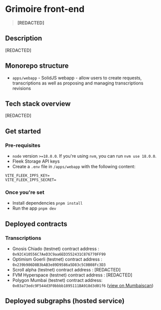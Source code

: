 # Grimoire front-end

> **[REDACTED]**

## Description

[REDACTED]

## Monorepo structure

- `apps/webapp` - SolidJS webapp - allow users to create requests, transcriptions as well as proposing and managing transcriptions revisions

## Tech stack overview

[REDACTED]

## Get started

### Pre-requisites

- `node` version `>=18.0.0`. If you're using `nvm`, you can run `nvm use 18.0.0`.
- Fleek Storage API keys
- Create a `.env` file in `/apps/webapp` with the following content:

```
VITE_FLEEK_IPFS_KEY=
VITE_FLEEK_IPFS_SECRET=
```

### Once you're set

- Install dependencies `pnpm install`
- Run the app `pnpm dev`

## Deployed contracts

### Transcriptions

- Gnosis Chiado (testnet) contract address : `0x92C410556C7AeD3C9aa6ED3552431C876770FF99`
- Optimism Goerli (testnet) contract address : `0x239b986D8B3bAB3e89D9586a5D83c5C0B08Fc3D3`
- Scroll alpha (testnet) contract address : [REDACTED]
- FVM Hyperspace (testnet) contract address : [REDACTED]
- Polygon Mumbai (testnet) contract address: `0x03a73edc9F544d3F0bbbb1895111BA918d3d01f6` ([view on Mumbaiscan](https://mumbai.polygonscan.com/address/0x03a73edc9F544d3F0bbbb1895111BA918d3d01f6#code))

## Deployed subgraphs (hosted service)
